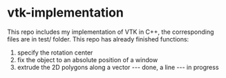 # vtk-implementation
This repo includes my implementation of VTK in C++, the corresponding files are in test/ folder.
This repo has already finished functions:
1. specify the rotation center
2. fix the object to an absolute position of a window
3. extrude the 2D polygons along a vector --- done, a line --- in progress
